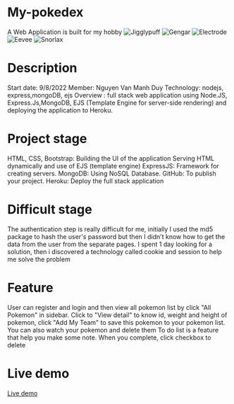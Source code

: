 # My-pokedex
A Web Application is built for my hobby
![Jigglypuff](http://img.pokemondb.net/sprites/black-white/anim/normal/jigglypuff.gif) ![Gengar](http://img.pokemondb.net/sprites/black-white/anim/normal/gengar.gif) ![Electrode](http://img.pokemondb.net/sprites/black-white/anim/normal/electrode.gif) ![Eevee](http://img.pokemondb.net/sprites/black-white/anim/normal/eevee.gif) ![Snorlax](http://img.pokemondb.net/sprites/black-white/anim/normal/snorlax.gif)

# Description
Start date: 9/8/2022
Member: Nguyen Van Manh Duy
Technology: nodejs, express,mongoDB, ejs
Overview : full stack web application using Node.JS, Express.Js,MongoDB, EJS (Template Engine for server-side rendering) and deploying the application to Heroku.

# Project stage
HTML, CSS, Bootstrap: Building the UI of the application
Serving HTML dynamically and use of EJS (template engine)
ExpressJS: Framework for creating servers.
MongoDB: Using NoSQL Database.
GitHub: To publish your project.
Heroku: Deploy the full stack application

# Difficult stage
The authentication step is really difficult for me, initially I used the md5 package to hash the user's password but then I didn't know how to get the data from the user from the separate pages. I spent 1 day looking for a solution, then i discovered a technology called cookie and session to help me solve the problem

# Feature
User can register and login and then view all pokemon list by click "All Pokemon" in sidebar. Click to "View detail" to know id, weight and height of pokemon, click "Add My Team" to save this pokemon to your pokemon list. You can also watch your pokemon and delete them
To do list is a feature that help you make some note. When you complete, click checkbox to delete

# Live demo
[Live demo](https://glacial-bastion-23995.herokuapp.com/)
